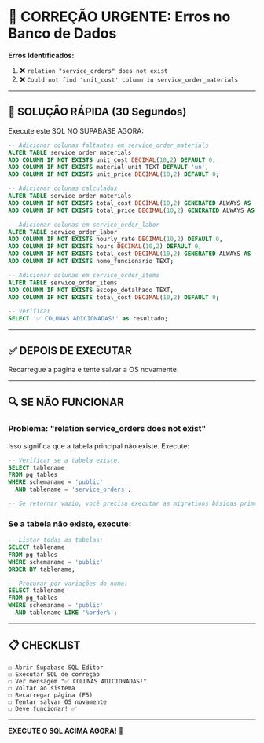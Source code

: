 # 🚨 CORREÇÃO URGENTE: Erros no Banco de Dados

**Erros Identificados:**
1. ❌ `relation "service_orders" does not exist`
2. ❌ `Could not find 'unit_cost' column in service_order_materials`

---

## 🚀 SOLUÇÃO RÁPIDA (30 Segundos)

Execute este SQL NO SUPABASE AGORA:

```sql
-- Adicionar colunas faltantes em service_order_materials
ALTER TABLE service_order_materials
ADD COLUMN IF NOT EXISTS unit_cost DECIMAL(10,2) DEFAULT 0,
ADD COLUMN IF NOT EXISTS material_unit TEXT DEFAULT 'un',
ADD COLUMN IF NOT EXISTS unit_price DECIMAL(10,2) DEFAULT 0;

-- Adicionar colunas calculadas
ALTER TABLE service_order_materials
ADD COLUMN IF NOT EXISTS total_cost DECIMAL(10,2) GENERATED ALWAYS AS (unit_cost * quantity) STORED,
ADD COLUMN IF NOT EXISTS total_price DECIMAL(10,2) GENERATED ALWAYS AS (unit_price * quantity) STORED;

-- Adicionar colunas em service_order_labor
ALTER TABLE service_order_labor
ADD COLUMN IF NOT EXISTS hourly_rate DECIMAL(10,2) DEFAULT 0,
ADD COLUMN IF NOT EXISTS hours DECIMAL(10,2) DEFAULT 0,
ADD COLUMN IF NOT EXISTS total_cost DECIMAL(10,2) GENERATED ALWAYS AS (hourly_rate * hours) STORED,
ADD COLUMN IF NOT EXISTS nome_funcionario TEXT;

-- Adicionar colunas em service_order_items
ALTER TABLE service_order_items
ADD COLUMN IF NOT EXISTS escopo_detalhado TEXT,
ADD COLUMN IF NOT EXISTS total_cost DECIMAL(10,2) DEFAULT 0;

-- Verificar
SELECT '✅ COLUNAS ADICIONADAS!' as resultado;
```

---

## ✅ DEPOIS DE EXECUTAR

Recarregue a página e tente salvar a OS novamente.

---

## 🔍 SE NÃO FUNCIONAR

### **Problema: "relation service_orders does not exist"**

Isso significa que a tabela principal não existe. Execute:

```sql
-- Verificar se a tabela existe:
SELECT tablename
FROM pg_tables
WHERE schemaname = 'public'
  AND tablename = 'service_orders';

-- Se retornar vazio, você precisa executar as migrations básicas primeiro!
```

### **Se a tabela não existe, execute:**

```sql
-- Listar todas as tabelas:
SELECT tablename
FROM pg_tables
WHERE schemaname = 'public'
ORDER BY tablename;

-- Procurar por variações do nome:
SELECT tablename
FROM pg_tables
WHERE schemaname = 'public'
  AND tablename LIKE '%order%';
```

---

## 📋 CHECKLIST

```
☐ Abrir Supabase SQL Editor
☐ Executar SQL de correção
☐ Ver mensagem "✅ COLUNAS ADICIONADAS!"
☐ Voltar ao sistema
☐ Recarregar página (F5)
☐ Tentar salvar OS novamente
☐ Deve funcionar! ✅
```

---

**EXECUTE O SQL ACIMA AGORA!** 🚀
